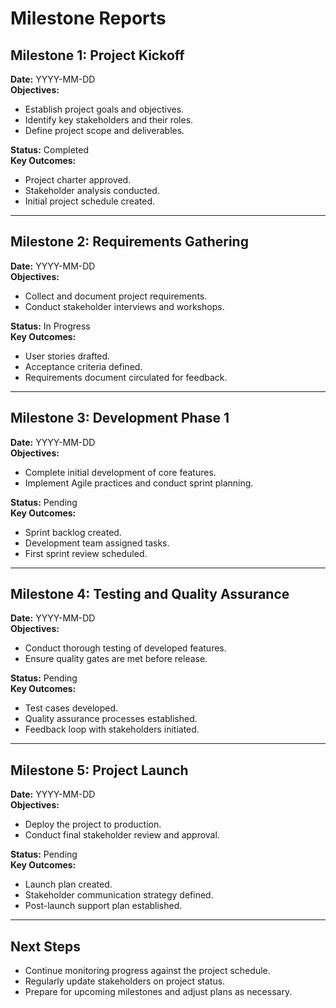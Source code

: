 # Milestone Reports

## Milestone 1: Project Kickoff
**Date:** YYYY-MM-DD  
**Objectives:**  
- Establish project goals and objectives.
- Identify key stakeholders and their roles.
- Define project scope and deliverables.

**Status:** Completed  
**Key Outcomes:**  
- Project charter approved.
- Stakeholder analysis conducted.
- Initial project schedule created.

---

## Milestone 2: Requirements Gathering
**Date:** YYYY-MM-DD  
**Objectives:**  
- Collect and document project requirements.
- Conduct stakeholder interviews and workshops.

**Status:** In Progress  
**Key Outcomes:**  
- User stories drafted.
- Acceptance criteria defined.
- Requirements document circulated for feedback.

---

## Milestone 3: Development Phase 1
**Date:** YYYY-MM-DD  
**Objectives:**  
- Complete initial development of core features.
- Implement Agile practices and conduct sprint planning.

**Status:** Pending  
**Key Outcomes:**  
- Sprint backlog created.
- Development team assigned tasks.
- First sprint review scheduled.

---

## Milestone 4: Testing and Quality Assurance
**Date:** YYYY-MM-DD  
**Objectives:**  
- Conduct thorough testing of developed features.
- Ensure quality gates are met before release.

**Status:** Pending  
**Key Outcomes:**  
- Test cases developed.
- Quality assurance processes established.
- Feedback loop with stakeholders initiated.

---

## Milestone 5: Project Launch
**Date:** YYYY-MM-DD  
**Objectives:**  
- Deploy the project to production.
- Conduct final stakeholder review and approval.

**Status:** Pending  
**Key Outcomes:**  
- Launch plan created.
- Stakeholder communication strategy defined.
- Post-launch support plan established.

---

## Next Steps
- Continue monitoring progress against the project schedule.
- Regularly update stakeholders on project status.
- Prepare for upcoming milestones and adjust plans as necessary.